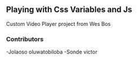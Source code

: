 ## Playing with Css Variables and Js 

Custom Video Player project from Wes Bos

### Contributors 
-Jolaoso oluwatobiloba
-Sonde victor